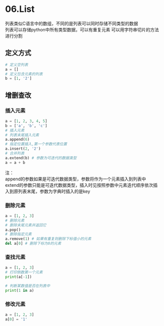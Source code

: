# 06.List

列表类似C语言中的数组，不同的是列表可以同时存储不同类型的数据  
列表可以存储python中所有类型数据，可以有重复元素 可以用字符串切片的方法进行分割

## 定义方式

```python
# 定义空列表
a = []
# 定义包含元素的列表
b = [1, '2']
```

## 增删查改

### 插入元素

```python
a = [1, 2, 3, 4, 5]
b = ['a', 'b', 'c']
# 插入元素
# 列表末尾插入元素
a.append(6)
# 指定位置插入,第一个参数代表位置
a.insert(2, '2')
# 合并列表
a.extend(b) # 参数为可迭代的数据类型
a = a + b
```

注：  
append的参数如果是可迭代数据类型，参数将作为一个元素插入到列表中  
extend的参数只能是可迭代数据类型，插入时见按照参数中元素迭代顺序依次插入到原列表末尾，参数为字典时插入的是key

### 删除元素

```python
a = [1, 2, 3]
# 删除元素
# 删除末尾元素并返回它
a.pop()
# 删除指定元素
a.remove(1) # 如果有重复则删除下标值小的元素
del a[0] # 删除下标为0的元素
```

### 查找元素

```python
a = [1, 2, 3]
# 打印倒数第一个元素
print(a[-1])

# 判断某数值是否在列表中
print(1 in a)
```

### 修改元素

```python
a = [1, 2, 3]
a[0] = '1'
```

